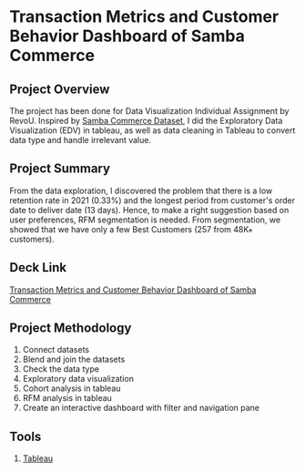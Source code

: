 # Transaction Metrics and Customer Behavior Dashboard of Samba Commerce

## Project Overview
The project has been done for Data Visualization Individual Assignment by RevoU. Inspired by [Samba Commerce Dataset](https://docs.google.com/spreadsheets/d/1Bd7Afsw7KutUM-khimfnheSAehzWUpDxPL7i0WUvSDg/edit?usp=sharing), I did the Exploratory Data Visualization (EDV) in tableau, as well as data cleaning in Tableau to convert data type and handle irrelevant value.

## Project Summary
From the data exploration, I discovered the problem that there is a low retention rate in 2021 (0.33%) and the longest period from customer's order date to deliver date (13 days). Hence, to make a right suggestion based on user preferences, RFM segmentation is needed. From segmentation, we showed that we have only a few Best Customers (257 from 48K+ customers).

## Deck Link
[Transaction Metrics and Customer Behavior Dashboard of Samba Commerce](https://drive.google.com/file/d/1NFtvyv4QnLFOuXwiFU_E0kAi3j_eabnH/view)

## Project Methodology
1. Connect datasets
2. Blend and join the datasets
3. Check the data type
4. Exploratory data visualization
5. Cohort analysis in tableau
6. RFM analysis in tableau
7. Create an interactive dashboard with filter and navigation pane

## Tools
1. [Tableau](https://public.tableau.com/app/profile/mega.oceanna/viz/W10W11_Mega_Oceannaxxx/Intermediate)
